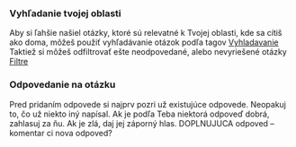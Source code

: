 ### Vyhľadanie tvojej oblasti
Aby si ľahšie našiel otázky, ktoré sú relevatné k Tvojej oblasti, kde sa cítiš ako doma, môžeš použiť vyhľadávanie otázok podľa tagov [Vyhladavanie]()
Taktiež si môžeš odfiltrovať ešte neodpovedané, alebo nevyriešené otázky [Filtre]()
### Odpovedanie na otázku
Pred pridaním odpovede si najprv pozri už existujúce odpovede. Neopakuj to, čo už niekto iný napísal. Ak je podľa Teba niektorá odpoveď dobrá, zahlasuj za ňu. Ak je zlá, daj jej záporný hlas.
DOPLNUJUCA odpoved – komentar ci nova odpoved?